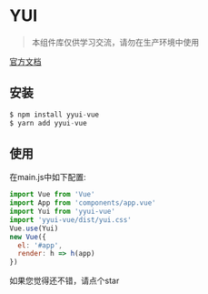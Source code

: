 # YUI

> 本组件库仅供学习交流，请勿在生产环境中使用

[官方文档](https://leioy.github.io/vue-wheel-docs/dist/#/)

## 安装
```js
$ npm install yyui-vue
$ yarn add yyui-vue
```

## 使用
在main.js中如下配置:
```js
import Vue from 'Vue'
import App from 'components/app.vue'
import Yui from 'yyui-vue'
import 'yyui-vue/dist/yui.css'
Vue.use(Yui)
new Vue({
  el: '#app',
  render: h => h(app)
})
```
如果您觉得还不错，请点个star